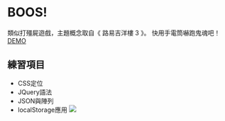 # BOOS!
類似打殭屍遊戲，主題概念取自《 路易吉洋樓 3 》。
快用手電筒嚇跑鬼魂吧！  
[DEMO](https://renee112311.github.io/BOOS-/)

## 練習項目
* CSS定位
* JQuery語法
* JSON與陣列
* localStorage應用
![](https://i.imgur.com/nekXirw.jpg)
